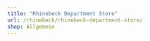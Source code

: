 ```yaml
---
title: "Rhinebeck Department Store"
url: /rhinebeck/rhinebeck-department-store/
shop: Allgemein
---
```

